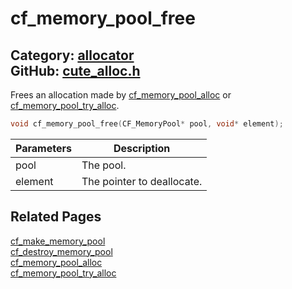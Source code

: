 [//]: # (This file is automatically generated by Cute Framework's docs parser.)
[//]: # (Do not edit this file by hand!)
[//]: # (See: https://github.com/RandyGaul/cute_framework/blob/master/samples/docs_parser.cpp)
[](../header.md ':include')

# cf_memory_pool_free

Category: [allocator](/api_reference?id=allocator)  
GitHub: [cute_alloc.h](https://github.com/RandyGaul/cute_framework/blob/master/include/cute_alloc.h)  
---

Frees an allocation made by [cf_memory_pool_alloc](/allocator/cf_memory_pool_alloc.md) or [cf_memory_pool_try_alloc](/allocator/cf_memory_pool_try_alloc.md).

```cpp
void cf_memory_pool_free(CF_MemoryPool* pool, void* element);
```

Parameters | Description
--- | ---
pool | The pool.
element | The pointer to deallocate.

## Related Pages

[cf_make_memory_pool](/allocator/cf_make_memory_pool.md)  
[cf_destroy_memory_pool](/allocator/cf_destroy_memory_pool.md)  
[cf_memory_pool_alloc](/allocator/cf_memory_pool_alloc.md)  
[cf_memory_pool_try_alloc](/allocator/cf_memory_pool_try_alloc.md)  
